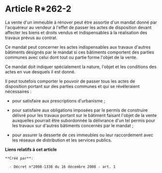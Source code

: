 # Article R*262-2

La vente d'un immeuble à rénover peut être assortie d'un mandat donné par l'acquéreur au vendeur à l'effet de passer les
actes de disposition devant affecter les biens et droits vendus et indispensables à la réalisation des travaux prévus au
contrat. 

Ce mandat peut concerner les actes indispensables aux travaux d'autres bâtiments désignés par le mandat si ces bâtiments
comportent des parties communes avec celui dont tout ou partie forme l'objet de la vente. 

Ce mandat doit indiquer spécialement la nature, l'objet et les conditions des actes en vue desquels il est donné. 

Il peut toutefois comporter le pouvoir de passer tous les actes de disposition portant sur des parties communes et qui se
révéleraient nécessaires : 

- pour satisfaire aux prescriptions d'urbanisme ; 

- pour satisfaire aux obligations imposées par le permis de construire délivré pour les travaux portant sur le bâtiment
faisant l'objet de la vente auxquelles pourrait être subordonnée la délivrance d'un tel permis pour les travaux sur d'autres
bâtiments concernés par le mandat ; 

- pour assurer la desserte de ces immeubles ou leur raccordement avec les réseaux de distribution et les services publics.

**Liens relatifs à cet article**

	**Créé par**:

	  - Décret n°2008-1338 du 16 décembre 2008 - art. 1

